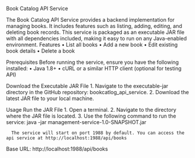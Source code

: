 Book Catalog API Service

The Book Catalog API Service provides a backend implementation for managing books. It includes features such as listing, adding, editing, and deleting book records. This service is packaged as an executable JAR file with all dependencies included, making it easy to run on any Java-enabled environment.
Features
	•	List all books
	•	Add a new book
	•	Edit existing book details
	•	Delete a book
 
Prerequisites
Before running the service, ensure you have the following installed:
	•	Java 1.8+
	•	cURL or a similar HTTP client (optional for testing API)

Download the Executable JAR File
	1.	Navigate to the executable-jar directory in the GitHub repository: bookcatlog_api_service.
	2.	Download the latest JAR file to your local machine.
 
 Usage
Run the JAR File
	1.	Open a terminal.
	2.	Navigate to the directory where the JAR file is located.
	3.	Use the following command to run the service:
      java -jar management-service-1.0-SNAPSHOT.jar

      The service will start on port 1988 by default. You can access the api service at http://localhost:1988/api/books
      
Base URL: http://localhost:1988/api/books


      




